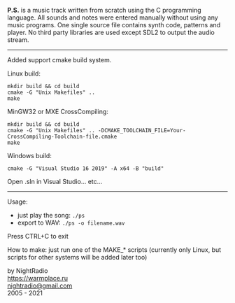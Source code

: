 **P.S.** is a music track written from scratch using the C programming language.
All sounds and notes were entered manually without using any music programs.
One single source file contains synth code, patterns and player.
No third party libraries are used except SDL2 to output the audio stream.

---
Added support cmake build system.  

Linux build: 
``` 
mkdir build && cd build
cmake -G "Unix Makefiles" ..
make
```  
MinGW32 or MXE CrossCompiling: 
```
mkdir build && cd build
cmake -G "Unix Makefiles" .. -DCMAKE_TOOLCHAIN_FILE=Your-CrossCompiling-Toolchain-file.cmake
make
```

Windows build:  
```
cmake -G "Visual Studio 16 2019" -A x64 -B "build"
```
Open .sln in Visual Studio... etc...  

---
Usage:
* just play the song: `./ps`
* export to WAV: `./ps -o filename.wav`

Press CTRL+C to exit

How to make: just run one of the MAKE_* scripts (currently only Linux, but scripts for other systems will be added later too)

by NightRadio  
https://warmplace.ru  
nightradio@gmail.com  
2005 - 2021
